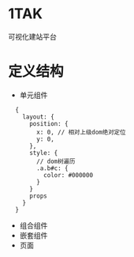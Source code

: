 # 1TAK
可视化建站平台
# 定义结构
* 单元组件   
```
  {
    layout: {
      position: {
        x: 0, // 相对上级dom绝对定位
        y: 0,
      },
      style: {
        // dom树遍历
        .a.b#c: {
          color: #000000
        }
      }
      props
    }
  }
```
* 组合组件   
* 嵌套组件   
* 页面   
